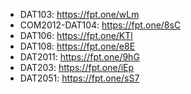- DAT103: https://fpt.one/wLm
- COM2012-DAT104: https://fpt.one/8sC
- DAT106: https://fpt.one/KTl
- DAT108: https://fpt.one/e8E
- DAT2011: https://fpt.one/9hG
- DAT203: https://fpt.one/iEp
- DAT2051: https://fpt.one/sS7
